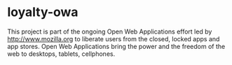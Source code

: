loyalty-owa
===========

This project is part of the ongoing Open Web Applications effort led by http://www.mozilla.org to liberate users from the closed, locked apps and app stores. Open Web Applications bring the power and the freedom of the web to desktops, tablets, cellphones.
